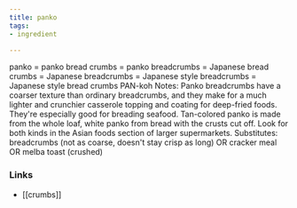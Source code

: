 ```yaml
---
title: panko
tags:
- ingredient

---
```

panko = panko bread crumbs = panko breadcrumbs = Japanese bread crumbs = Japanese breadcrumbs = Japanese style breadcrumbs = Japanese style bread crumbs PAN-koh Notes: Panko breadcrumbs have a coarser texture than ordinary breadcrumbs, and they make for a much lighter and crunchier casserole topping and coating for deep-fried foods. They're especially good for breading seafood. Tan-colored panko is made from the whole loaf, white panko from bread with the crusts cut off. Look for both kinds in the Asian foods section of larger supermarkets. Substitutes: breadcrumbs (not as coarse, doesn't stay crisp as long) OR cracker meal OR melba toast (crushed)

### Links

* [[crumbs]]

